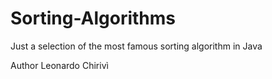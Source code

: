 # Sorting-Algorithms

 Just a selection of the most famous sorting algorithm in Java

 Author Leonardo Chirivì
